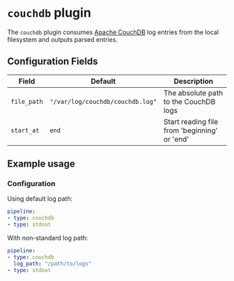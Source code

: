 
# `couchdb` plugin

The `couchdb` plugin consumes [Apache CouchDB](https://couchdb.apache.org/) log entries from the local filesystem and outputs parsed entries.

## Configuration Fields

| Field | Default | Description |
| --- | --- | --- |
| `file_path` | `"/var/log/couchdb/couchdb.log"` | The absolute path to the CouchDB logs |
| `start_at` | `end` | Start reading file from 'beginning' or 'end' |

## Example usage

### Configuration

Using default log path:

```yaml
pipeline:
- type: couchdb
- type: stdout

```

With non-standard log path:

```yaml
pipeline:
- type: couchdb
  log_path: "/path/to/logs"
- type: stdout

```